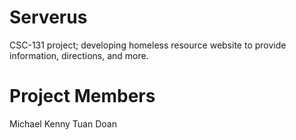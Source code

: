 # Serverus
CSC-131 project; developing homeless resource website to provide information, directions, and more.

# Project Members
Michael Kenny
Tuan Doan